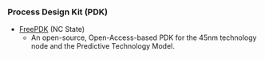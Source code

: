 ### Process Design Kit (PDK)
 - [FreePDK](https://www.eda.ncsu.edu/wiki/FreePDK) (NC State)
   - An open-source, Open-Access-based PDK for the 45nm technology node and the Predictive Technology Model.
